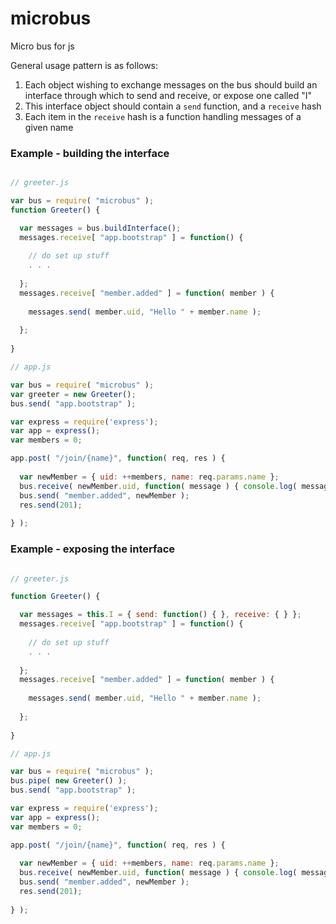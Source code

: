 microbus
========

Micro bus for js

General usage pattern is as follows:

1. Each object wishing to exchange messages on the bus should build an interface through which to send and receive, or expose one called "I"
2. This interface object should contain a `send` function, and a `receive` hash
3. Each item in the `receive` hash is a function handling messages of a given name

### Example - building the interface

````javascript

// greeter.js

var bus = require( "microbus" );
function Greeter() {

  var messages = bus.buildInterface();
  messages.receive[ "app.bootstrap" ] = function() {
  
    // do set up stuff
    . . .
    
  };
  messages.receive[ "member.added" ] = function( member ) {
  
    messages.send( member.uid, "Hello " + member.name );
    
  };
  
}

// app.js

var bus = require( "microbus" );
var greeter = new Greeter();
bus.send( "app.bootstrap" );

var express = require('express');
var app = express();
var members = 0;

app.post( "/join/{name}", function( req, res ) {
  
  var newMember = { uid: ++members, name: req.params.name };
  bus.receive( newMember.uid, function( message ) { console.log( message ); } );
  bus.send( "member.added", newMember );
  res.send(201);
  
} );
````

### Example - exposing the interface

````javascript

// greeter.js

function Greeter() {

  var messages = this.I = { send: function() { }, receive: { } };
  messages.receive[ "app.bootstrap" ] = function() {
  
    // do set up stuff
    . . .
    
  };
  messages.receive[ "member.added" ] = function( member ) {
  
    messages.send( member.uid, "Hello " + member.name );
    
  };
  
}

// app.js

var bus = require( "microbus" );
bus.pipe( new Greeter() ); 
bus.send( "app.bootstrap" );

var express = require('express');
var app = express();
var members = 0;

app.post( "/join/{name}", function( req, res ) {
  
  var newMember = { uid: ++members, name: req.params.name };
  bus.receive( newMember.uid, function( message ) { console.log( message ); } );
  bus.send( "member.added", newMember );
  res.send(201);
  
} );
````
